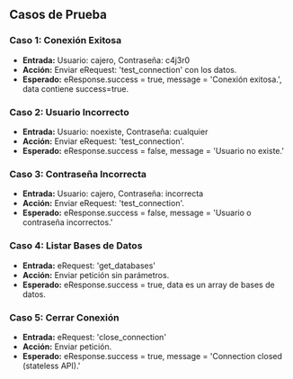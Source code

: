 ## Casos de Prueba

### Caso 1: Conexión Exitosa
- **Entrada:** Usuario: cajero, Contraseña: c4j3r0
- **Acción:** Enviar eRequest: 'test_connection' con los datos.
- **Esperado:** eResponse.success = true, message = 'Conexión exitosa.', data contiene success=true.

### Caso 2: Usuario Incorrecto
- **Entrada:** Usuario: noexiste, Contraseña: cualquier
- **Acción:** Enviar eRequest: 'test_connection'.
- **Esperado:** eResponse.success = false, message = 'Usuario no existe.'

### Caso 3: Contraseña Incorrecta
- **Entrada:** Usuario: cajero, Contraseña: incorrecta
- **Acción:** Enviar eRequest: 'test_connection'.
- **Esperado:** eResponse.success = false, message = 'Usuario o contraseña incorrectos.'

### Caso 4: Listar Bases de Datos
- **Entrada:** eRequest: 'get_databases'
- **Acción:** Enviar petición sin parámetros.
- **Esperado:** eResponse.success = true, data es un array de bases de datos.

### Caso 5: Cerrar Conexión
- **Entrada:** eRequest: 'close_connection'
- **Acción:** Enviar petición.
- **Esperado:** eResponse.success = true, message = 'Connection closed (stateless API).'
